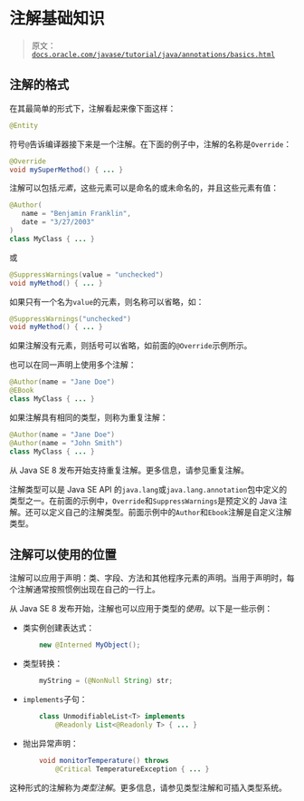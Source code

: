 # 注解基础知识

> 原文：[`docs.oracle.com/javase/tutorial/java/annotations/basics.html`](https://docs.oracle.com/javase/tutorial/java/annotations/basics.html)

## 注解的格式

在其最简单的形式下，注解看起来像下面这样：

```java
@Entity

```

符号`@`告诉编译器接下来是一个注解。在下面的例子中，注解的名称是`Override`：

```java
@Override
void mySuperMethod() { ... }

```

注解可以包括*元素*，这些元素可以是命名的或未命名的，并且这些元素有值：

```java
@Author(
   name = "Benjamin Franklin",
   date = "3/27/2003"
)
class MyClass { ... }

```

或

```java
@SuppressWarnings(value = "unchecked")
void myMethod() { ... }

```

如果只有一个名为`value`的元素，则名称可以省略，如：

```java
@SuppressWarnings("unchecked")
void myMethod() { ... }

```

如果注解没有元素，则括号可以省略，如前面的`@Override`示例所示。

也可以在同一声明上使用多个注解：

```java
@Author(name = "Jane Doe")
@EBook
class MyClass { ... }

```

如果注解具有相同的类型，则称为重复注解：

```java
@Author(name = "Jane Doe")
@Author(name = "John Smith")
class MyClass { ... }

```

从 Java SE 8 发布开始支持重复注解。更多信息，请参见重复注解。

注解类型可以是 Java SE API 的`java.lang`或`java.lang.annotation`包中定义的类型之一。在前面的示例中，`Override`和`SuppressWarnings`是预定义的 Java 注解。还可以定义自己的注解类型。前面示例中的`Author`和`Ebook`注解是自定义注解类型。

## 注解可以使用的位置

注解可以应用于声明：类、字段、方法和其他程序元素的声明。当用于声明时，每个注解通常按照惯例出现在自己的一行上。

从 Java SE 8 发布开始，注解也可以应用于类型的*使用*。以下是一些示例：

+   类实例创建表达式：

    ```java
        new @Interned MyObject();

    ```

+   类型转换：

    ```java
        myString = (@NonNull String) str;

    ```

+   `implements`子句：

    ```java
        class UnmodifiableList<T> implements
            @Readonly List<@Readonly T> { ... }

    ```

+   抛出异常声明：

    ```java
        void monitorTemperature() throws
            @Critical TemperatureException { ... }

    ```

这种形式的注解称为*类型注解*。更多信息，请参见类型注解和可插入类型系统。
